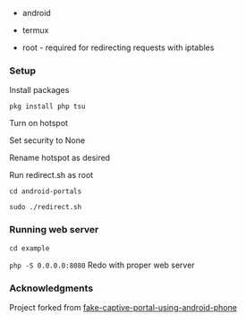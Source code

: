 * android

* termux

* root - required for redirecting requests with iptables

### Setup

Install packages

`pkg install php tsu`

Turn on hotspot

Set security to None

Rename hotspot as desired

Run redirect.sh as root

`cd android-portals`

`sudo ./redirect.sh`

### Running web server

`cd example`

`php -S 0.0.0.0:8080`
Redo with proper web server

### Acknowledgments

Project forked from [fake-captive-portal-using-android-phone](https://github.com/zahichemaly/fake-captive-portal-using-android-phone)
